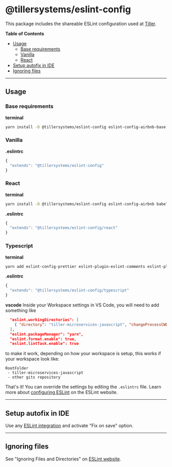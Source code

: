 # @tillersystems/eslint-config

This package includes the shareable ESLint configuration used at [Tiller](https://www.tillersystems.com/).

**Table of Contents**

- [Usage](#usage)
  - [Base requirements](#base-requirements)
  - [Vanilla](#vanilla)
  - [React](#react)
- [Setup autofix in IDE](#setup-autofix-in-ide)
- [Ignoring files](#ignoring-files)

---

## Usage

### Base requirements

**terminal**

```sh
yarn install -D @tillersystems/eslint-config eslint-config-airbnb-base babel-eslint eslint eslint-plugin-import prettier eslint-plugin-prettier eslint-config-prettier
```

### Vanilla

**.eslintrc**

```js
{
  "extends": "@tillersystems/eslint-config"
}
```

### React

**terminal**

```sh
yarn install -D @tillersystems/eslint-config eslint-config-airbnb babel-eslint eslint eslint-plugin-import prettier eslint-plugin-jsx-a11y eslint-plugin-react eslint-plugin-prettier eslint-config-prettier
```

**.eslintrc**

```js
{
  "extends": "@tillersystems/eslint-config/react"
}
```

### Typescript

**terminal**

```sh
yarn add eslint-config-prettier eslint-plugin-eslint-comments eslint-plugin-import eslint-plugin-jest eslint-plugin-prettier eslint-plugin-promise eslint-config-airbnb-typescript eslint babel-eslint prettier eslint-plugin-react eslint-plugin-jsx-a11y @typescript-eslint/eslint-plugin eslint-import-resolver-typescript --dev
```

**.eslintrc**

```js
{
  "extends": "@tillersystems/eslint-config/typescript"
}
```

**vscode**
Inside your Workspace settings in VS Code, you will need to add something like

```json
  "eslint.workingDirectories": [
    { "directory": "tiller-microservices-javascript", "changeProcessCWD": true }
  ],
  "eslint.packageManager": "yarn",
  "eslint.format.enable": true,
  "eslint.lintTask.enable": true
```

to make it work, depending on how your workspace is setup, this works if your workspace look like:

```
RootFolder
 - tiller-microservices-javascript
 - other gits repository
```

That's it! You can override the settings by editing the `.eslintrc` file. Learn more about [configuring ESLint](http://eslint.org/docs/user-guide/configuring) on the ESLint website.

---

## Setup autofix in IDE

Use any [ESLint integration](http://eslint.org/docs/user-guide/integrations)
and activate "Fix on save" option.

---

## Ignoring files

See "Ignoring Files and Directories" on [ESLint website](http://eslint.org/docs/user-guide/configuring.html#ignoring-files-and-directories).
